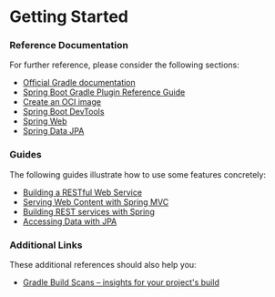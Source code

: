 # Getting Started

### Reference Documentation

For further reference, please consider the following sections:

- [Official Gradle documentation](https://docs.gradle.org)
- [Spring Boot Gradle Plugin Reference Guide](https://docs.spring.io/spring-boot/docs/2.7.2/gradle-plugin/reference/html/)
- [Create an OCI image](https://docs.spring.io/spring-boot/docs/2.7.2/gradle-plugin/reference/html/#build-image)
- [Spring Boot DevTools](https://docs.spring.io/spring-boot/docs/2.7.2/reference/htmlsingle/#using.devtools)
- [Spring Web](https://docs.spring.io/spring-boot/docs/2.7.2/reference/htmlsingle/#web)
- [Spring Data JPA](https://docs.spring.io/spring-boot/docs/2.7.2/reference/htmlsingle/#data.sql.jpa-and-spring-data)

### Guides

The following guides illustrate how to use some features concretely:

- [Building a RESTful Web Service](https://spring.io/guides/gs/rest-service/)
- [Serving Web Content with Spring MVC](https://spring.io/guides/gs/serving-web-content/)
- [Building REST services with Spring](https://spring.io/guides/tutorials/rest/)
- [Accessing Data with JPA](https://spring.io/guides/gs/accessing-data-jpa/)

### Additional Links

These additional references should also help you:

- [Gradle Build Scans – insights for your project's build](https://scans.gradle.com#gradle)
